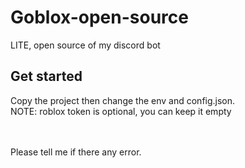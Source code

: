 # Goblox-open-source
LITE, open source of my discord bot
<br>
## Get started
Copy the project then change the env and config.json.  
NOTE: roblox token is optional, you can keep it empty

<br><br>
Please tell me if there any error.
